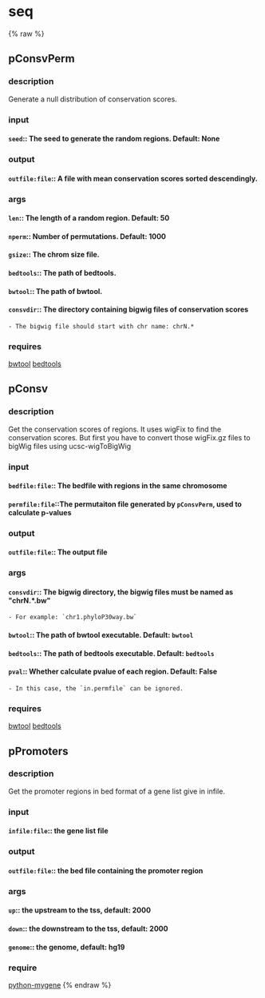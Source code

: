 # seq
<!-- toc -->
{% raw %}

## pConsvPerm

### description
Generate a null distribution of conservation scores.

### input
#### `seed`:: The seed to generate the random regions. Default: None  

### output
#### `outfile:file`:: A file with mean conservation scores sorted descendingly.  

### args
#### `len`:: The length of a random region. Default: 50  
#### `nperm`:: Number of permutations. Default: 1000  
#### `gsize`:: The chrom size file.  
#### `bedtools`:: The path of bedtools.  
#### `bwtool`:: The path of bwtool.  
#### `consvdir`:: The directory containing bigwig files of conservation scores  
	- The bigwig file should start with chr name: chrN.*

### requires
[bwtool](https://github.com/CRG-Barcelona/bwtool)
[bedtools](http://bedtools.readthedocs.io/en/latest/content/bedtools-suite.html)

## pConsv

### description
Get the conservation scores of regions.
It uses wigFix to find the conservation scores.
But first you have to convert those wigFix.gz files to bigWig files using ucsc-wigToBigWig

### input
#### `bedfile:file`:: The bedfile with regions in the same chromosome  
#### `permfile:file`::The permutaiton file generated by `pConsvPerm`, used to calculate p-values  

### output
#### `outfile:file`:: The output file  

### args
#### `consvdir`::   The bigwig directory, the bigwig files must be named as "chrN.*.bw"  
	- For example: `chr1.phyloP30way.bw`
#### `bwtool`::   The path of bwtool executable. Default: `bwtool`  
#### `bedtools`:: The path of bedtools executable. Default: `bedtools`  
#### `pval`::     Whether calculate pvalue of each region. Default: False  
	- In this case, the `in.permfile` can be ignored.

### requires
[bwtool](https://github.com/CRG-Barcelona/bwtool)
[bedtools](http://bedtools.readthedocs.io/en/latest/content/bedtools-suite.html)

## pPromoters

### description
Get the promoter regions in bed format of a gene list give in infile.

### input
#### `infile:file`:: the gene list file  

### output
#### `outfile:file`:: the bed file containing the promoter region  

### args
#### `up`:: the upstream to the tss, default: 2000  
#### `down`:: the downstream to the tss, default: 2000  
#### `genome`:: the genome, default: hg19  

### require
[python-mygene](http://mygene.info/)
{% endraw %}
